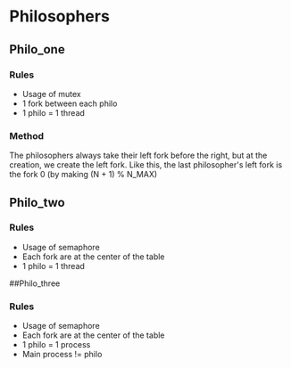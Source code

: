 # Philosophers

## Philo_one

### Rules

* Usage of mutex
* 1 fork between each philo
* 1 philo = 1 thread

### Method

The philosophers always take their left fork before the right, but at the creation, we create the left fork.
Like this, the last philosopher's left fork is the fork 0 (by making (N + 1) % N_MAX)

## Philo_two

### Rules

* Usage of semaphore
* Each fork are at the center of the table
* 1 philo = 1 thread

##Philo_three

### Rules

* Usage of semaphore
* Each fork are at the center of the table
* 1 philo = 1 process
* Main process != philo